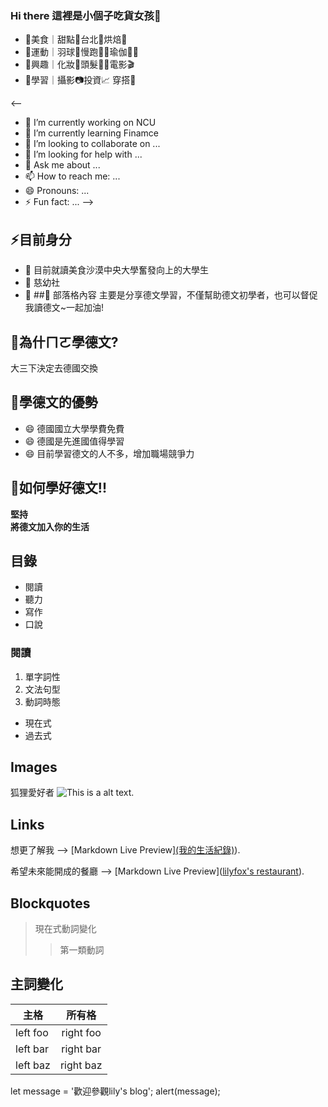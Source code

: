 ### Hi there 這裡是小個子吃貨女孩👋
- 🌱美食｜甜點🍰台北🍔烘焙🍳
- 🌱運動｜羽球🏸慢跑🏃‍♀️瑜伽🧘‍♀️
- 🌱興趣｜化妝💄頭髮💇‍♀️電影🎬
- 🌱學習｜攝影📷投資📈 穿搭🧥

<--

- 🔭 I’m currently working on NCU
- 🌱 I’m currently learning Finamce
- 👯 I’m looking to collaborate on ...
- 🤔 I’m looking for help with ...
- 💬 Ask me about ...
- 📫 How to reach me: ...
- 😄 Pronouns: ...
- ⚡ Fun fact: ...
-->
## ⚡目前身分
- 🔭 目前就讀美食沙漠中央大學奮發向上的大學生
- 🔭 慈幼社
- 🔭
##🤔 部落格內容
主要是分享德文學習，不僅幫助德文初學者，也可以督促我讀德文~一起加油!

## 🤔為什ㄇㄛ學德文?
大三下決定去德國交換

## 🤔學德文的優勢
- 😄 德國國立大學學費免費
- 😄 德國是先進國值得學習
- 😄 目前學習德文的人不多，增加職場競爭力



## 🤔如何學好德文!!
**堅持**  
__將德文加入你的生活__


## 目錄

* 閱讀
* 聽力
* 寫作
* 口說

### 閱讀

1. 單字詞性
1. 文法句型
1. 動詞時態
  - 現在式
  - 過去式

## Images

狐狸愛好者
![This is a alt text.](https://encrypted-tbn0.gstatic.com/images?q=tbn:ANd9GcRhjOXPFTRUmDKjxXdOoX8VAObIZXdg2lmhPw&usqp=CAU)

## Links

想更了解我 --> [Markdown Live Preview][(我的生活紀錄)](https://www.instagram.com/bemyself_liiiiily/)).

希望未來能開成的餐廳 --> [Markdown Live Preview]([lilyfox's restaurant](https://lilyfox.000webhostapp.com/Delicious/)).

## Blockquotes

> 現在式動詞變化
>
>> 第一類動詞

## 主詞變化

| 主格  | 所有格 |
| ------------- |:-------------:|
| left foo      | right foo     |
| left bar      | right bar     |
| left baz      | right baz     |


let message = '歡迎參觀lily's blog';
alert(message);





